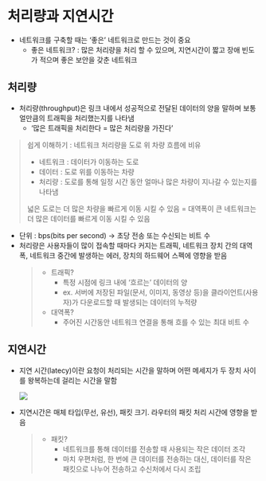 # 처리량과 지연시간
- 네트워크를 구축할 때는 ‘좋은’ 네트워크로 만드는 것이 중요
    - 좋은 네트워크? : 많은 처리량을 처리 할 수 있으며, 지연시간이 짧고 장애 빈도가 적으며 좋은 보안을 갖춘 네트워크


## 처리량
- 처리량(throughput)은 링크 내에서 성공적으로 전달된 데이터의 양을 말하며 보통 얼만큼의 트래픽을 처리했는지를 나타냄
    - ‘많은 트래픽을 처리한다 = 많은 처리량을 가진다’


> 쉽게 이해하기 : 네트워크 처리량을 도로 위 차량 흐름에 비유
>   - 네트워크 : 데이터가 이동하는 도로
>   - 데이터 : 도로 위를 이동하는 차량
>   - 처리량 : 도로를 통해 일정 시간 동안 얼마나 많은 차량이 지나갈 수 있는지를 나타냄
>   
>   넓은 도로는 더 많은 차량을 빠르게 이동 시킬 수 있음 
>   = 대역폭이 큰 네트워크는 더 많은 데이터를 빠르게 이동 시킬 수 있음


    
- 단위 : bps(bits per second) → 초당 전송 또는 수신되는 비트 수
- 처리량은 사용자들이 많이 접속할 때마다 커지는 트래픽, 네트워크 장치 간의 대역폭, 네트워크 중간에 발생하는 에러, 장치의 하드웨어 스펙에 영향을 받음
    >- 트래픽?
    >   - 특정 시점에 링크 내에 ‘흐르는’ 데이터의 양
    >   - ex. 서버에 저장된 파일(문서, 이미지, 동영상 등)을 클라이언트(사용자)가 다운로드할 때 발생되는 데이터의 누적량
    >- 대역폭?
    >   - 주어진 시간동안 네트워크 연결을 통해 흐를 수 있는 최대 비트 수



## 지연시간
- 지연 시간(latecy)이란 요청이 처리되는 시간을 말하며 어떤 메세지가 두 장치 사이를 왕복하는데 걸리는 시간을 말함
    
    ![](https://i.imgur.com/dAD79nA.png)

- 지연시간은 매체 타입(무선, 유선), 패킷 크기. 라우터의 패킷 처리 시간에 영향을 받음
    >- 패킷?
    >   - 네트워크를 통해 데이터를 전송할 때 사용되는 작은 데이터 조각
    >   - 마치 우편처럼, 한 번에 큰 데이터를 전송하는 대신, 데이터를 작은 패킷으로 나누어 전송하고 수신처에서 다시 조립